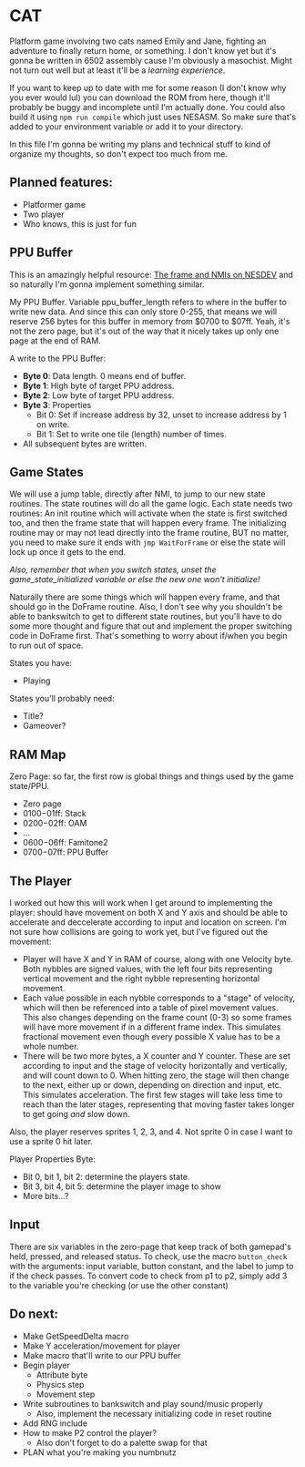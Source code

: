 # CAT

Platform game involving two cats named Emily and Jane, fighting an adventure to finally return home, or something. I don't know yet but it's gonna be written in 6502 assembly cause I'm obviously a masochist. Might not turn out well but at least it'll be a *learning experience*.

If you want to keep up to date with me for some reason (I don't know why you ever would lul) you can download the ROM from here, though it'll probably be buggy and incomplete until I'm actually done. You could also build it using `npm run compile` which just uses NESASM. So make sure that's added to your environment variable or add it to your directory.

In this file I'm gonna be writing my plans and technical stuff to kind of organize my thoughts, so don't expect too much from me.

## Planned features:
- Platformer game
- Two player
- Who knows, this is just for fun


## PPU Buffer
This is an amazingly helpful resource: [The frame and NMIs on NESDEV](http://wiki.nesdev.com/w/index.php/The_frame_and_NMIs) and so naturally I'm gonna implement something similar.

My PPU Buffer. Variable ppu_buffer_length refers to where in the buffer to write new data. And since this can only store 0-255, that means we will reserve 256 bytes for this buffer in memory from $0700 to $07ff. Yeah, it's not the zero page, but it's out of the way that it nicely takes up only one page at the end of RAM.

A write to the PPU Buffer:
- **Byte 0**: Data length. 0 means end of buffer.
- **Byte 1**: High byte of target PPU address.
- **Byte 2**: Low byte of target PPU address.
- **Byte 3**: Properties
    - Bit 0: Set if increase address by 32, unset to increase address by 1 on write.
    - Bit 1: Set to write one tile (length) number of times.
- All subsequent bytes are written.

## Game States
We will use a jump table, directly after NMI, to jump to our new state routines. The state routines will do all the game logic. Each state needs two routines:  An init routine which will activate when the state is first switched too, and then the frame state that will happen every frame. The initializing routine may or may not lead directly into the frame routine, BUT no matter, you need to make sure it ends with `jmp WaitForFrame` or else the state will lock up once it gets to the end.

*Also, remember that when you switch states, unset the game_state_initialized variable or else the new one won't initialize!*

Naturally there are some things which will happen every frame, and that should go in the DoFrame routine. Also, I don't see why you shouldn't be able to bankswitch to get to different state routines, but you'll have to do some more thought and figure that out and implement the proper switching code in DoFrame first. That's something to worry about if/when you begin to run out of space.

States you have:
- Playing

States you'll probably need:
- Title?
- Gameover?

## RAM Map
Zero Page: so far, the first row is global things and things used by the game state/PPU.
- Zero page
- $0100-$01ff: Stack
- $0200-$02ff: OAM
- ...
- $0600-$06ff: Famitone2
- $0700-$07ff: PPU Buffer

## The Player
I worked out how this will work when I get around to implementing the player: should have movement on both X and Y axis and should be able to accelerate and deccelerate according to input and location on screen. I'm not sure how collisions are going to work yet, but I've figured out the movement:
- Player will have X and Y in RAM of course, along with one Velocity byte. Both nybbles are signed values, with the left four bits representing vertical movement and the right nybble representing horizontal movement.
- Each value possible in each nybble corresponds to a "stage" of velocity, which will then be referenced into a table of pixel movement values. This also changes depending on the frame count (0-3) so some frames will have more movement if in a different frame index. This simulates fractional movement even though every possible X value has to be a whole number.
- There will be two more bytes, a X counter and Y counter. These are set according to input and the stage of velocity horizontally and vertically, and will count down to 0. When hitting zero, the stage will then change to the next, either up or down, depending on direction and input, etc. This simulates acceleration. The first few stages will take less time to reach than the later stages, representing that moving faster takes longer to get going *and* slow down.

Also, the player reserves sprites 1, 2, 3, and 4. Not sprite 0 in case I want to use a sprite 0 hit later.

Player Properties Byte:
- Bit 0, bit 1, bit 2: determine the players state.
- Bit 3, bit 4, bit 5: determine the player image to show
- More bits...?

## Input
There are six variables in the zero-page that keep track of both gamepad's held, pressed, and released status. To check, use the macro `button_check` with the arguments: input variable, button constant, and the label to jump to if the check passes.
To convert code to check from p1 to p2, simply add 3 to the variable you're checking (or use the other constant)

## Do next:
- Make GetSpeedDelta macro
- Make Y acceleration/movement for player
- Make macro that'll write to our PPU buffer
- Begin player
    - Attribute byte
    - Physics step
    - Movement step
- Write subroutines to bankswitch and play sound/music properly
    - Also, implement the necessary initializing code in reset routine
- Add RNG include
- How to make P2 control the player?
    - Also don't forget to do a palette swap for that
- PLAN what you're making you numbnutz

